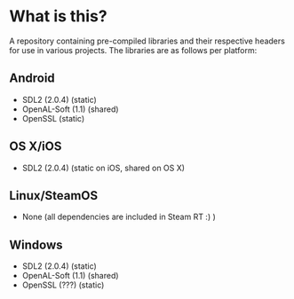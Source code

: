 # What is this?

A repository containing pre-compiled libraries and their respective headers for use in various projects. The libraries are as follows per platform:

## Android
 - SDL2 (2.0.4) (static)
 - OpenAL-Soft (1.1) (shared)
 - OpenSSL (static)

## OS X/iOS
 - SDL2 (2.0.4) (static on iOS, shared on OS X)
 
## Linux/SteamOS
 - None (all dependencies are included in Steam RT :) )

## Windows
 - SDL2 (2.0.4) (static)
 - OpenAL-Soft (1.1) (shared)
 - OpenSSL (???) (static)
